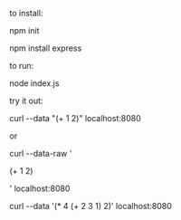 to install:

npm init

npm install express

to run:

node index.js

try it out:

curl --data "(+ 1 2)" localhost:8080

or 

curl --data-raw ' 

 (+ 1 2)

' localhost:8080

curl --data '(* 4 (+ 2 3 1) 2)'  localhost:8080
